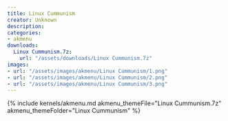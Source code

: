 ```yaml
---
title: Linux Cummunism
creator: Unknown
description: 
categories:
- akmenu
downloads:
  Linux Cummunism.7z:
    url: "/assets/downloads/Linux Cummunism.7z"
images:
- url: "/assets/images/akmenu/Linux Cummunism/1.png"
- url: "/assets/images/akmenu/Linux Cummunism/2.png"
- url: "/assets/images/akmenu/Linux Cummunism/3.png"
---
```


{% include kernels/akmenu.md akmenu_themeFile="Linux Cummunism.7z" akmenu_themeFolder="Linux Cummunism" %}
